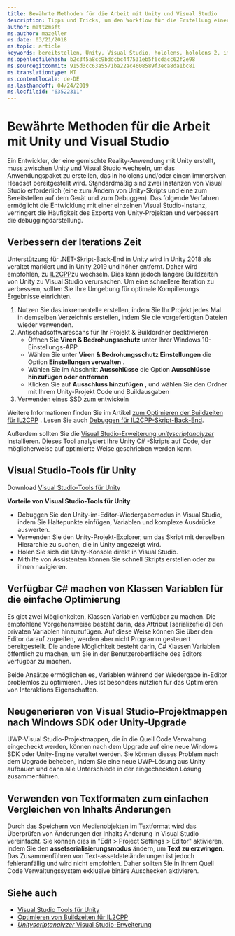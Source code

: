 ```yaml
---
title: Bewährte Methoden für die Arbeit mit Unity und Visual Studio
description: Tipps und Tricks, um den Workflow für die Erstellung einer gemischten Reality-Anwendung mit Unity und Visual Studio zu optimieren.
author: mattzmsft
ms.author: mazeller
ms.date: 03/21/2018
ms.topic: article
keywords: bereitstellen, Unity, Visual Studio, hololens, hololens 2, immersives Headset
ms.openlocfilehash: b2c345a8cc9bddcbc447531eb5f6cdacc62f2e98
ms.sourcegitcommit: 915d3cc63a5571ba22ac4608589f3eca8da1bc81
ms.translationtype: MT
ms.contentlocale: de-DE
ms.lasthandoff: 04/24/2019
ms.locfileid: "63522311"
---
```

# <a name="best-practices-for-working-with-unity-and-visual-studio"></a>Bewährte Methoden für die Arbeit mit Unity und Visual Studio

Ein Entwickler, der eine gemischte Reality-Anwendung mit Unity erstellt, muss zwischen Unity und Visual Studio wechseln, um das Anwendungspaket zu erstellen, das in hololens und/oder einem immersiven Headset bereitgestellt wird. Standardmäßig sind zwei Instanzen von Visual Studio erforderlich (eine zum Ändern von Unity-Skripts und eine zum Bereitstellen auf dem Gerät und zum Debuggen). Das folgende Verfahren ermöglicht die Entwicklung mit einer einzelnen Visual Studio-Instanz, verringert die Häufigkeit des Exports von Unity-Projekten und verbessert die debuggingdarstellung.

## <a name="improving-iteration-time"></a>Verbessern der Iterations Zeit

Unterstützung für .NET-Skript-Back-End in Unity wird in Unity 2018 als veraltet markiert und in Unity 2019 und höher entfernt. Daher wird empfohlen, zu [IL2CPP](https://docs.unity3d.com/Manual/IL2CPP.html)zu wechseln. Dies kann jedoch längere Buildzeiten von Unity zu Visual Studio verursachen. Um eine schnellere Iteration zu verbessern, sollten Sie Ihre Umgebung für optimale Kompilierungs Ergebnisse einrichten.

1) Nutzen Sie das inkrementelle erstellen, indem Sie Ihr Projekt jedes Mal in demselben Verzeichnis erstellen, indem Sie die vorgefertigten Dateien wieder verwenden.
2) Antischadsoftwarescans für Ihr Projekt & Buildordner deaktivieren
   - Öffnen Sie **Viren & Bedrohungsschutz** unter Ihrer Windows 10-Einstellungs-APP.
   - Wählen Sie unter **Viren & Bedrohungsschutz Einstellungen** die Option **Einstellungen verwalten** .
   - Wählen Sie im Abschnitt **Ausschlüsse** die Option **Ausschlüsse hinzufügen oder entfernen**
   - Klicken Sie auf **Ausschluss hinzufügen** , und wählen Sie den Ordner mit Ihrem Unity-Projekt Code und Buildausgaben
3) Verwenden eines SSD zum entwickeln

Weitere Informationen finden Sie im Artikel [zum Optimieren der Buildzeiten für IL2CPP](https://docs.unity3d.com/Manual/IL2CPP-OptimizingBuildTimes.html) . Lesen Sie auch [Debuggen für IL2CPP-Skript-Back-End](https://docs.unity3d.com/Manual/windowsstore-debugging-il2cpp.html).

Außerdem sollten Sie die [Visual Studio-Erweiterung *unityscriptanalyzer* ](https://github.com/Microsoft/MixedRealityCompanionKit/tree/master/UnityScriptAnalyzer)installieren. Dieses Tool analysiert Ihre Unity C# -Skripts auf Code, der möglicherweise auf optimierte Weise geschrieben werden kann.

## <a name="visual-studio-tools-for-unity"></a>Visual Studio-Tools für Unity

Download [Visual Studio-Tools für Unity](https://docs.microsoft.com/en-us/visualstudio/cross-platform/getting-started-with-visual-studio-tools-for-unity?view=vs-2019)

**Vorteile von Visual Studio-Tools für Unity**
* Debuggen Sie den Unity-im-Editor-Wiedergabemodus in Visual Studio, indem Sie Haltepunkte einfügen, Variablen und komplexe Ausdrücke auswerten.
* Verwenden Sie den Unity-Projekt-Explorer, um das Skript mit derselben Hierarchie zu suchen, die in Unity angezeigt wird.
* Holen Sie sich die Unity-Konsole direkt in Visual Studio.
* Mithilfe von Assistenten können Sie schnell Skripts erstellen oder zu ihnen navigieren.

## <a name="expose-c-class-variables-for-easy-tuning"></a>Verfügbar C# machen von Klassen Variablen für die einfache Optimierung

Es gibt zwei Möglichkeiten, Klassen Variablen verfügbar zu machen. Die empfohlene Vorgehensweise besteht darin, das Attribut [serializefield] den privaten Variablen hinzuzufügen. Auf diese Weise können Sie über den Editor darauf zugreifen, werden aber nicht Programm gesteuert bereitgestellt.  Die andere Möglichkeit besteht darin, C# Klassen Variablen öffentlich zu machen, um Sie in der Benutzeroberfläche des Editors verfügbar zu machen. 

Beide Ansätze ermöglichen es, Variablen während der Wiedergabe in-Editor problemlos zu optimieren. Dies ist besonders nützlich für das Optimieren von Interaktions Eigenschaften.

## <a name="regenerate-uwp-visual-studio-solutions-after-windows-sdk-or-unity-upgrade"></a>Neugenerieren von Visual Studio-Projektmappen nach Windows SDK oder Unity-Upgrade

UWP-Visual Studio-Projektmappen, die in die Quell Code Verwaltung eingecheckt werden, können nach dem Upgrade auf eine neue Windows SDK oder Unity-Engine veraltet werden. Sie können dieses Problem nach dem Upgrade beheben, indem Sie eine neue UWP-Lösung aus Unity aufbauen und dann alle Unterschiede in der eingecheckten Lösung zusammenführen.

## <a name="use-text-format-assets-for-easy-comparison-of-content-changes"></a>Verwenden von Textformaten zum einfachen Vergleichen von Inhalts Änderungen

Durch das Speichern von Medienobjekten im Textformat wird das Überprüfen von Änderungen der Inhalts Änderung in Visual Studio vereinfacht. Sie können dies in "Edit > Project Settings > Editor" aktivieren, indem Sie den **assetserialisierungsmodus** ändern, um **Text zu erzwingen**. Das Zusammenführen von Text-assetdateiänderungen ist jedoch fehleranfällig und wird nicht empfohlen. Daher sollten Sie in Ihrem Quell Code Verwaltungssystem exklusive binäre Auschecken aktivieren.

## <a name="see-also"></a>Siehe auch
- [Visual Studio Tools für Unity](https://visualstudiogallery.msdn.microsoft.com/8d26236e-4a64-4d64-8486-7df95156aba9)
- [Optimieren von Buildzeiten für IL2CPP](https://docs.unity3d.com/Manual/IL2CPP-OptimizingBuildTimes.html)
- [*Unityscriptanalyzer* Visual Studio-Erweiterung](https://github.com/Microsoft/MixedRealityCompanionKit/tree/master/UnityScriptAnalyzer)